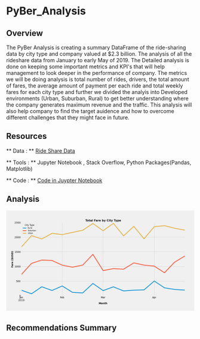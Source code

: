 # PyBer_Analysis

## Overview
The PyBer Analysis is creating a summary DataFrame of the ride-sharing data by city type and company valued at $2.3 billion. The analysis of all the rideshare data from January to early May of 2019. The Detailed analysis is done on keeping some important metrics and KPI's that will help management to look deeper in the performance of company. The metrics we will be doing analysis is total number of rides, drivers, the total amount of fares, the average amount of payment per each ride and total weekly fares for each city type and further we divided the analyis into Developed environments (Urban, Suburban, Rural) to get better understanding where the company generates maximum revenue and the traffic. 
This analysis will also help company to find the target auidence and how to overcome different challenges that they might face in future.

## Resources 
** Data : ** [Ride Share Data](https://github.com/shivam0921/PyBer_Analysis/tree/main/Resources)
 
 ** Tools : ** Jupyter Notebook , Stack Overflow, Python Packages(Pandas, Matplotlib)

 ** Code : **  [Code in Juypter Notebook](https://github.com/shivam0921/PyBer_Analysis/blob/main/PyBer_Challenge_starter_code.ipynb)

## Analysis
![PyBer_summary_df.jpg](https://github.com/shivam0921/PyBer_Analysis/blob/main/analysis/PyBer_fare_summary.png)

## Recommendations Summary
